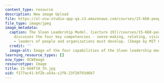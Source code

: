 ```yaml
---
content_type: resource
description: New image Upload
file: https://ol-ocw-studio-app-qa.s3.amazonaws.com/courses/15-668-people-and-organizations-fall-2010/f177ac41bf2ba54ac2f823f20793d6b7_15-668f10_th.jpg
file_type: image/jpeg
image_metadata:
  caption: The Sloan Leadership Model. [Lecture 19](/courses/15-668-people-and-organizations-fall-2010/pages/lecture-notes)
    discusses the four key competencies - sense-making, relating, visioning and inventing
    - leaders of people and organizations must develop. (Image by MIT OpenCourseWare.)
  credit: ''
  image-alt: Image of the four capabilities of the Sloan leadership model.
learning_resource_types: []
ocw_type: OCWImage
resourcetype: Image
title: 15-668f10_th.jpg
uid: f177ac41-bf2b-a54a-c2f8-23f20793d6b7
---
```

